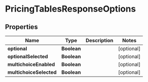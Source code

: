 

# PricingTablesResponseOptions


## Properties

Name | Type | Description | Notes
------------ | ------------- | ------------- | -------------
**optional** | **Boolean** |  |  [optional]
**optionalSelected** | **Boolean** |  |  [optional]
**multichoiceEnabled** | **Boolean** |  |  [optional]
**multichoiceSelected** | **Boolean** |  |  [optional]



